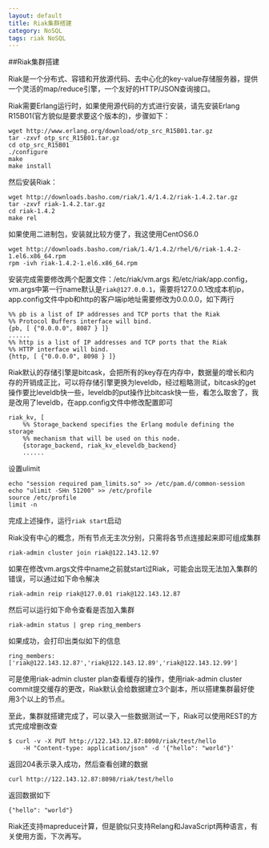 ```yaml
---
layout: default
title: Riak集群搭建
category: NoSQL
tags: riak NoSQL
---
```


##Riak集群搭建

Riak是一个分布式、容错和开放源代码、去中心化的key-value存储服务器，提供一个灵活的map/reduce引擎，一个友好的HTTP/JSON查询接口。

Riak需要Erlang运行时，如果使用源代码的方式进行安装，请先安装Erlang R15B01(官方貌似是要求要这个版本的)，步骤如下：

	wget http://www.erlang.org/download/otp_src_R15B01.tar.gz
	tar -zxvf otp_src_R15B01.tar.gz
	cd otp_src_R15B01
	./configure
	make
	make install

然后安装Riak：
	
	wget http://downloads.basho.com/riak/1.4/1.4.2/riak-1.4.2.tar.gz
	tar -zxvf riak-1.4.2.tar.gz
	cd riak-1.4.2
	make rel

如果使用二进制包，安装就比较方便了，我这使用CentOS6.0

	wget http://downloads.basho.com/riak/1.4/1.4.2/rhel/6/riak-1.4.2-1.el6.x86_64.rpm
	rpm -ivh riak-1.4.2-1.el6.x86_64.rpm

安装完成需要修改两个配置文件：/etc/riak/vm.args 和/etc/riak/app.config，vm.args中第一行name默认是`riak@127.0.0.1`，需要将127.0.0.1改成本机ip，app.config文件中pb和http的客户端ip地址需要修改为0.0.0.0，如下两行

	%% pb is a list of IP addresses and TCP ports that the Riak
	%% Protocol Buffers interface will bind.
	{pb, [ {"0.0.0.0", 8087 } ]}
	......
	%% http is a list of IP addresses and TCP ports that the Riak
	%% HTTP interface will bind.
	{http, [ {"0.0.0.0", 8098 } ]}

Riak默认的存储引擎是bitcask，会把所有的key存在内存中，数据量的增长和内存的开销成正比，可以将存储引擎更换为leveldb，经过粗略测试，bitcask的get操作要比leveldb快一些，leveldb的put操作比bitcask快一些，看怎么取舍了，我是改用了leveldb，在app.config文件中修改配置即可
	
	riak_kv, [
    	%% Storage_backend specifies the Erlang module defining the storage
    	%% mechanism that will be used on this node.
    	{storage_backend, riak_kv_eleveldb_backend}
    	......

设置ulimit
	
	echo "session required pam_limits.so" >> /etc/pam.d/common-session
	echo "ulimit -SHn 51200" >> /etc/profile
	source /etc/profile
	limit -n

完成上述操作，运行`riak start`启动

Riak没有中心的概念，所有节点无主次分别，只需将各节点连接起来即可组成集群

	riak-admin cluster join riak@122.143.12.97

如果在修改vm.args文件中name之前就start过Riak，可能会出现无法加入集群的错误，可以通过如下命令解决

	riak-admin reip riak@127.0.01 riak@122.143.12.87

然后可以运行如下命令查看是否加入集群

	riak-admin status | grep ring_members

如果成功，会打印出类似如下的信息

	ring_members:['riak@122.143.12.87','riak@122.143.12.89','riak@122.143.12.99']

可是使用riak-admin cluster plan查看缓存的操作，使用riak-admin cluster commit提交缓存的更改，Riak默认会给数据建立3个副本，所以搭建集群最好使用3个以上的节点。

至此，集群就搭建完成了，可以录入一些数据测试一下，Riak可以使用REST的方式完成增删改查

	$ curl -v -X PUT http://122.143.12.87:8098/riak/test/hello
        -H "Content-type: application/json" -d '{"hello": "world"}'

返回204表示录入成功，然后查看创建的数据

	curl http://122.143.12.87:8098/riak/test/hello

返回数据如下

	{"hello": "world"}

Riak还支持mapreduce计算，但是貌似只支持Relang和JavaScript两种语言，有关使用方面，下次再写。 